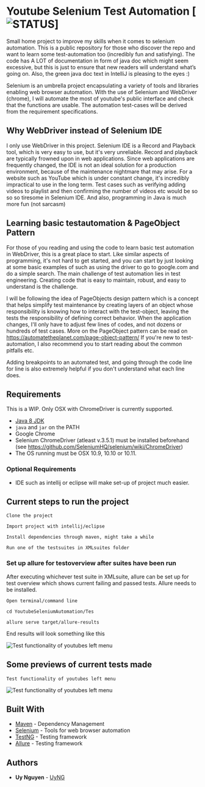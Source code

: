 Youtube Selenium Test Automation [![STATUS](https://img.shields.io/badge/Project-Work%20In%20Progress-red.svg)]
========
Small home project to improve my skills when it comes to selenium automation.
This is a public repository for those who discover the repo and want to learn some test-automation too (incredibly fun and satisfying). The code has A LOT of documentation in form of java doc which might seem excessive, but this is just to ensure that new readers will understand what’s going on. Also, the green java doc text in IntelliJ is pleasing to the eyes :)

Selenium is an umbrella project encapsulating a variety of tools and
libraries enabling web browser automation. With the use of Selenium and WebDriver (chrome), I will automate the most of youtube's public interface and check that the functions are usable. The automation test-cases will be derived from the requirement specifications. 

## Why WebDriver instead of Selenium IDE
I only use WebDriver in this project.
Selenium IDE is a Record and Playback tool, which is very easy to use, but it's very unreliable. Record and playback are typically frowned upon in web applications. Since web applications are frequently changed, the IDE is not an ideal solution for a production environment, because of the maintenance nightmare that may arise. For a website such as YouTube which is under constant change, it's incredibly impractical to use in the long term. Test cases such as verifying adding videos to playlist and then confirming the number of videos etc would be so so so tiresome in Selenium IDE.
And also, programming in Java is much more fun (not sarcasm)


## Learning basic testautomation & PageObject Pattern
For those of you reading and using the code to learn basic test automation in WebDriver, this is a great place to start.
Like similar aspects of programming, it's not hard to get started, and you can start by just looking at some basic examples of
such as using the driver to go to google.com and do a simple search. The main challenge of test automation lies in test engineering.
Creating code that is easy to maintain, robust, and easy to understand is the challenge. 

I will be following the idea of PageObjects design pattern which is a concept that helps simplify test maintenance by creating layers of an object whose responsibility is knowing how to interact with the test-object, leaving the tests the responsibility of defining correct behavior.  When the application changes, I'll only have to adjust few lines of codes, and not dozens or hundreds of test cases.
More on the PageObject pattern can be read on  https://automatetheplanet.com/page-object-pattern/
If you're new to test-automation, I also recommend you to start reading about the common pitfalls etc.

Adding breakpoints to an automated test, and going through the code line for line is also extremely helpful if you don't understand what each line does.

## Requirements
This is a WIP. Only OSX with ChromeDriver is currently supported.
* [Java 8 JDK](http://www.oracle.com/technetwork/java/javase/downloads/index.html)
* `java` and `jar` on the PATH
* Google Chrome
* Selenium ChromeDriver (atleast v.3.5.1) must be installed beforehand (see https://github.com/SeleniumHQ/selenium/wiki/ChromeDriver)
* The OS running must be OSX 10.9, 10.10 or 10.11.


### Optional Requirements
* IDE such as intellij or eclipse will make set-up of project much easier.

## Current steps to run the project
```
Clone the project
```
```
Import project with intellij/eclipse
```
```
Install dependencies through maven, might take a while
```
```
Run one of the testsuites in XMLsuites folder

```

### Set up allure for testoverview after suites have been run
After executing whichever test suite in XMLsuite, allure can be set up for test overview which
shows current failing and passed tests. Allure needs to be installed.

```
Open terminal/command line
```
```
cd YoutubeSeleniumAutomation/Tes
```
```
allure serve target/allure-results
```

End results will look something like this

![Test functionality of youtubes left menu](https://i.gyazo.com/a8a0d9b479225ec51ecefc71fe48c947.png)


## Some previews of current tests made
```
Test functionality of youtubes left menu
```
![Test functionality of youtubes left menu](https://gyazo.com/54eaceace49d294ff102ae0251baec9c.gif)

## Built With

* [Maven](https://maven.apache.org/) - Dependency Management
* [Selenium](https://github.com/SeleniumHQ/selenium) - Tools for web browser automation
* [TestNG](https://github.com/SeleniumHQ/selenium) - Testing framework
* [Allure](https://github.com/allure-framework/allure2) - Testing framework 

## Authors
* **Uy Nguyen** - [UyNG](https://github.com/UyNG)

